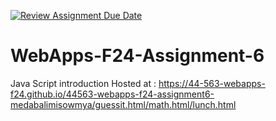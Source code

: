 [![Review Assignment Due Date](https://classroom.github.com/assets/deadline-readme-button-22041afd0340ce965d47ae6ef1cefeee28c7c493a6346c4f15d667ab976d596c.svg)](https://classroom.github.com/a/cCoVexb_)
# WebApps-F24-Assignment-6
Java Script introduction
Hosted at :  https://44-563-webapps-f24.github.io/44563-webapps-f24-assignment6-medabalimisowmya/guessit.html/math.html/lunch.html